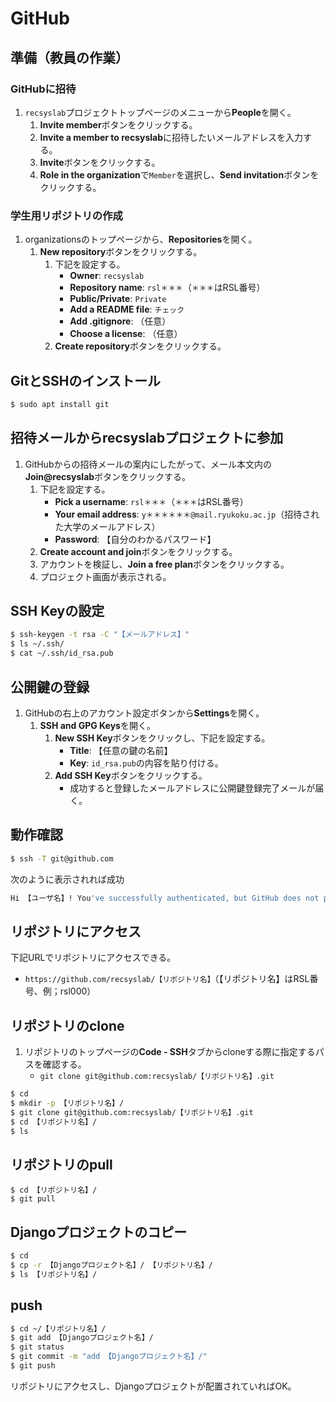 # GitHub

## 準備（教員の作業）

### GitHubに招待
1. `recsyslab`プロジェクトトップページのメニューから**People**を開く。
   1. **Invite member**ボタンをクリックする。
   2. **Invite a member to recsyslab**に招待したいメールアドレスを入力する。
   3. **Invite**ボタンをクリックする。
   4. **Role in the organization**で`Member`を選択し、**Send invitation**ボタンをクリックする。

### 学生用リポジトリの作成
1. organizationsのトップページから、**Repositories**を開く。
   1. **New repository**ボタンをクリックする。
      1. 下記を設定する。
         - **Owner**: `recsyslab`
         - **Repository name**: `rsl＊＊＊`（`＊＊＊`はRSL番号）
         - **Public/Private**: `Private`
         - **Add a README file**: `チェック`
         - **Add .gitignore**: （任意）
         - **Choose a license**: （任意）
      2. **Create repository**ボタンをクリックする。

## GitとSSHのインストール
```bash
$ sudo apt install git
```

## 招待メールからrecsyslabプロジェクトに参加
1. GitHubからの招待メールの案内にしたがって、メール本文内の**Join@recsyslab**ボタンをクリックする。
   1. 下記を設定する。
      - **Pick a username**: `rsl＊＊＊`（`＊＊＊`はRSL番号）
      - **Your email address**: `y＊＊＊＊＊＊@mail.ryukoku.ac.jp`（招待された大学のメールアドレス）
      - **Password**: 【自分のわかるパスワード】
   2. **Create account and join**ボタンをクリックする。
   3. アカウントを検証し、**Join a free plan**ボタンをクリックする。
   4. プロジェクト画面が表示される。

## SSH Keyの設定
```bash
$ ssh-keygen -t rsa -C "【メールアドレス】"
$ ls ~/.ssh/
$ cat ~/.ssh/id_rsa.pub
```

## 公開鍵の登録
1. GitHubの右上のアカウント設定ボタンから**Settings**を開く。
   1. **SSH and GPG Keys**を開く。
      1. **New SSH Key**ボタンをクリックし、下記を設定する。
         - **Title**: 【任意の鍵の名前】
         - **Key**: `id_rsa.pub`の内容を貼り付ける。
      2. **Add SSH Key**ボタンをクリックする。
         - 成功すると登録したメールアドレスに公開鍵登録完了メールが届く。

## 動作確認
```bash
$ ssh -T git@github.com
```

次のように表示されれば成功
```bash
Hi 【ユーザ名】! You've successfully authenticated, but GitHub does not provide shell access.
```




## リポジトリにアクセス
下記URLでリポジトリにアクセスできる。
- `https://github.com/recsyslab/【リポジトリ名】`（【リポジトリ名】はRSL番号、例；rsl000）

## リポジトリのclone
1. リポジトリのトップページの**Code - SSH**タブからcloneする際に指定するパスを確認する。
   - `git clone git@github.com:recsyslab/【リポジトリ名】.git`
```bash
$ cd
$ mkdir -p 【リポジトリ名】/
$ git clone git@github.com:recsyslab/【リポジトリ名】.git
$ cd 【リポジトリ名】/
$ ls
```

## リポジトリのpull
```bahs
$ cd 【リポジトリ名】/
$ git pull
```

## Djangoプロジェクトのコピー
```bash
$ cd
$ cp -r 【Djangoプロジェクト名】/ 【リポジトリ名】/
$ ls 【リポジトリ名】/
```

## push
```bash
$ cd ~/【リポジトリ名】/
$ git add 【Djangoプロジェクト名】/
$ git status
$ git commit -m "add 【Djangoプロジェクト名】/"
$ git push
```

リポジトリにアクセスし、Djangoプロジェクトが配置されていればOK。




